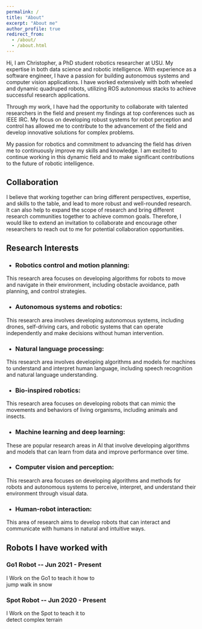 ```yaml
---
permalink: /
title: "About"
excerpt: "About me"
author_profile: true
redirect_from: 
  - /about/
  - /about.html
---
```

Hi, I am Christopher, a PhD student robotics researcher at USU. My expertise in both data science and robotic intelligence. With experience as a software engineer, I have a passion for building autonomous systems and computer vision applications. I have worked extensively with both wheeled and dynamic quadruped robots, utilizing ROS autonomous stacks to achieve successful research applications.

Through my work, I have had the opportunity to collaborate with talented researchers in the field and present my findings at top conferences such as IEEE IRC. My focus on developing robust systems for robot perception and control has allowed me to contribute to the advancement of the field and develop innovative solutions for complex problems.

My passion for robotics and commitment to advancing the field has driven me to continuously improve my skills and knowledge. I am excited to continue working in this dynamic field and to make significant contributions to the future of robotic intelligence.

## Collaboration
I believe that working together can bring different perspectives, expertise, and skills to the table, and lead to more robust and well-rounded research. It can also help to expand the scope of research and bring different research communities together to achieve common goals. Therefore, I would like to extend an invitation to collaborate and encourage other researchers to reach out to me for potential collaboration opportunities. 
## Research Interests

* ### Robotics control and motion planning: 
This research area focuses on developing algorithms for robots to move and navigate in their environment, including obstacle avoidance, path planning, and control strategies.
* ### Autonomous systems and robotics: 
This research area involves developing autonomous systems, including drones, self-driving cars, and robotic systems that can operate independently and make decisions without human intervention.
* ### Natural language processing: 
This research area involves developing algorithms and models for machines to understand and interpret human language, including speech recognition and natural language understanding.
* ### Bio-inspired robotics: 
This research area focuses on developing robots that can mimic the movements and behaviors of living organisms, including animals and insects.
* ### Machine learning and deep learning: 
These are popular research areas in AI that involve developing algorithms and models that can learn from data and improve performance over time.

* ### Computer vision and perception: 
This research area focuses on developing algorithms and methods for robots and autonomous systems to perceive, interpret, and understand their environment through visual data.
* ### Human-robot interaction: 
This area of research aims to develop robots that can interact and communicate with humans in natural and intuitive ways.


## Robots I have worked with

### Go1 Robot -- Jun 2021 - Present
<script defer type="module" src="/assets/URDF_loader/go1_robot.js"></script>
<div style="display: flex;">
  <div style="width: 50%;">
    <!-- Your text content here -->
    I Work on the Go1 to teach it how to jump walk in snow
  </div>
  <div style="width: 50%;">
    <canvas id="go1_robot_id"></canvas>
  </div>
</div>

### Spot Robot -- Jun 2020 - Present
<script defer type="module" src="/assets/URDF_loader/spot_robot.js"></script>
<div style="display: flex;">
  <div style="width: 50%;">
    <!-- Your text content here -->
    I Work on the Spot to teach it to detect complex terrain
  </div>
  <div style="width: 50%;">
    <canvas id="spot_robot_id"></canvas>
  </div>
</div>



<style>
  #robot {
    position: relative;
    height: 100vh;
    width: 100vw;
    margin: 0;
    padding: 0;
    overflow: hidden;
  }
</style>